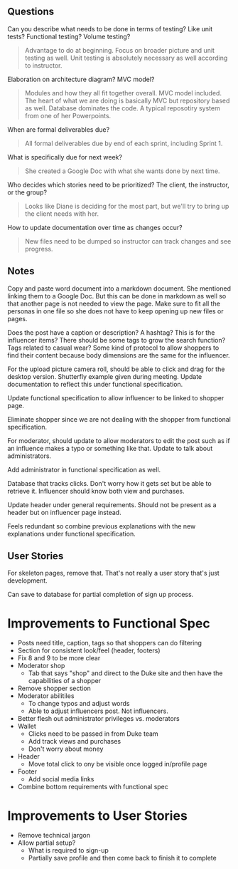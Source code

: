 ## Questions 
Can you describe what needs to be done in terms of testing? Like unit tests? Functional testing? Volume testing? 
> Advantage to do at beginning. Focus on broader picture and unit testing as well. Unit testing is absolutely necessary as well according to instructor. 

Elaboration on architecture diagram? MVC model? 
> Modules and how they all fit together overall. MVC model included. The heart of what we are doing is basically MVC but repository based as well. Database dominates the code. A typical reposotiry system from one of her Powerpoints. 

When are formal deliverables due? 
> All formal deliverables due by end of each sprint, including Sprint 1. 

What is specifically due for next week? 
> She created a Google Doc with what she wants done by next time. 

Who decides which stories need to be prioritized? The client, the instructor, or the group? 
> Looks like Diane is deciding for the most part, but we'll try to bring up the client needs with her. 

How to update documentation over time as changes occur?
> New files need to be dumped so instructor can track changes and see progress. 

## Notes
Copy and paste word document into a markdown document. She mentioned linking them to a Google Doc. But this can be done in markdown as well so that another page is not needed to view the page. Make sure to fit all the personas in one file so she does not have to keep opening up new files or pages.

Does the post have a caption or description? A hashtag? This is for the influencer items? There should be some tags to grow the search function? Tags related to casual wear? Some kind of protocol to allow shoppers to find their content because body dimensions are the same for the influencer. 

For the upload picture camera roll, should be able to click and drag for the desktop version. Shutterfly example given during meeting. Update documentation to reflect this under functional specification. 

Update functional specification to allow influencer to be linked to shopper page. 

Eliminate shopper since we are not dealing with the shopper from functional specification. 

For moderator, should update to allow moderators to edit the post such as if an influence makes a typo or something like that. Update to talk about administrators. 

Add administrator in functional specification as well. 

Database that tracks clicks. Don't worry how it gets set but be able to retrieve it. Influencer should know both view and purchases. 

Update header under general requirements. Should not be present as a header but on influencer page instead. 

Feels redundant so combine previous explanations with the new explanations under functional specification. 

## User Stories
For skeleton pages, remove that. That's not really a user story that's just development. 

Can save to database for partial completion of sign up process. 

# Improvements to Functional Spec
* Posts need title, caption, tags so that shoppers can do filtering
* Section for consistent look/feel (header, footers)
* Fix 8 and 9 to be more clear
* Moderator shop
    * Tab that says "shop" and direct to the Duke site and then have the capabilities of a shopper
* Remove shopper section
* Moderator abilitiles
    * To change typos and adjust words
    * Able to adjust influencers post. Not influencers.
* Better flesh out administrator privileges vs. moderators
* Wallet
    * Clicks need to be passed in from Duke team
    * Add track views and purchases
    * Don't worry about money
* Header
    * Move total click to ony be visible once logged in/profile page
* Footer
    * Add social media links
* Combine bottom requirements with functional spec

# Improvements to User Stories
* Remove technical jargon
* Allow partial setup?
    * What is required to sign-up
    * Partially save profile and then come back to finish it to complete
